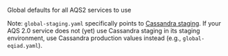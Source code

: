 Global defaults for all AQS2 services to use

Note: `global-staging.yaml` specifically points to [Cassandra
staging](https://wikitech.wikimedia.org/wiki/Cassandra/Staging). If your AQS
2.0 service does not (yet) use Cassandra staging in its staging environment,
use Cassandra production values instead (e.g., `global-eqiad.yaml`).
